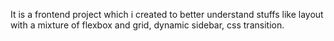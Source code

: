 It is a frontend project which i created to better understand stuffs like layout with a mixture of flexbox and grid, dynamic sidebar, css transition.
